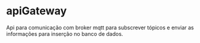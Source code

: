 # apiGateway
Api para comunicação com broker mqtt para subscrever tópicos e enviar as informações para inserção no banco de dados.
